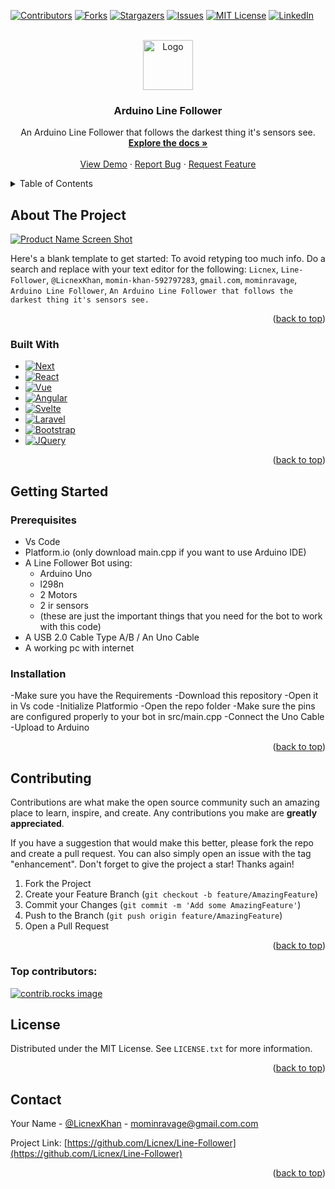 <!-- Improved compatibility of back to top link: See: https://github.com/othneildrew/Best-README-Template/pull/73 -->
<a id="readme-top"></a>
<!--
*** Thanks for checking out the Best-README-Template. If you have a suggestion
*** that would make this better, please fork the repo and create a pull request
*** or simply open an issue with the tag "enhancement".
*** Don't forget to give the project a star!
*** Thanks again! Now go create something AMAZING! :D
-->



<!-- PROJECT SHIELDS -->
<!--
*** I'm using markdown "reference style" links for readability.
*** Reference links are enclosed in brackets [ ] instead of parentheses ( ).
*** See the bottom of this document for the declaration of the reference variables
*** for contributors-url, forks-url, etc. This is an optional, concise syntax you may use.
*** https://www.markdownguide.org/basic-syntax/#reference-style-links
-->
[![Contributors][contributors-shield]][contributors-url]
[![Forks][forks-shield]][forks-url]
[![Stargazers][stars-shield]][stars-url]
[![Issues][issues-shield]][issues-url]
[![MIT License][license-shield]][license-url]
[![LinkedIn][linkedin-shield]][linkedin-url]



<!-- PROJECT LOGO -->
<br />
<div align="center">
  <a href="https://github.com/Licnex/Line-Follower">
    <img src="images/logo.png" alt="Logo" width="80" height="80">
  </a>

<h3 align="center">Arduino Line Follower</h3>

  <p align="center">
    An Arduino Line Follower that follows the darkest thing it's sensors see.
    <br />
    <a href="https://github.com/Licnex/Line-Follower"><strong>Explore the docs »</strong></a>
    <br />
    <br />
    <a href="https://github.com/Licnex/Line-Follower">View Demo</a>
    ·
    <a href="https://github.com/Licnex/Line-Follower/issues/new?labels=bug&template=bug-report---.md">Report Bug</a>
    ·
    <a href="https://github.com/Licnex/Line-Follower/issues/new?labels=enhancement&template=feature-request---.md">Request Feature</a>
  </p>
</div>



<!-- TABLE OF CONTENTS -->
<details>
  <summary>Table of Contents</summary>
  <ol>
    <li>
      <a href="#about-the-project">About The Project</a>
      <ul>
        <li><a href="#built-with">Built With</a></li>
      </ul>
    </li>
    <li>
      <a href="#getting-started">Getting Started</a>
      <ul>
        <li><a href="#prerequisites">Prerequisites</a></li>
        <li><a href="#installation">Installation</a></li>
      </ul>
    </li>
    <li><a href="#usage">Usage</a></li>
    <li><a href="#roadmap">Roadmap</a></li>
    <li><a href="#contributing">Contributing</a></li>
    <li><a href="#license">License</a></li>
    <li><a href="#contact">Contact</a></li>
    <li><a href="#acknowledgments">Acknowledgments</a></li>
  </ol>
</details>



<!-- ABOUT THE PROJECT -->
## About The Project

[![Product Name Screen Shot][product-screenshot]](https://example.com)

Here's a blank template to get started: To avoid retyping too much info. Do a search and replace with your text editor for the following: `Licnex`, `Line-Follower`, `@LicnexKhan`, `momin-khan-592797283`, `gmail.com`, `mominravage`, `Arduino Line Follower`, `An Arduino Line Follower that follows the darkest thing it's sensors see.`

<p align="right">(<a href="#readme-top">back to top</a>)</p>



### Built With

* [![Next][Next.js]][Next-url]
* [![React][React.js]][React-url]
* [![Vue][Vue.js]][Vue-url]
* [![Angular][Angular.io]][Angular-url]
* [![Svelte][Svelte.dev]][Svelte-url]
* [![Laravel][Laravel.com]][Laravel-url]
* [![Bootstrap][Bootstrap.com]][Bootstrap-url]
* [![JQuery][JQuery.com]][JQuery-url]

<p align="right">(<a href="#readme-top">back to top</a>)</p>



<!-- GETTING STARTED -->
## Getting Started

### Prerequisites
- Vs Code 
- Platform.io (only download main.cpp if you want to use Arduino IDE)
- A Line Follower Bot using:
    - Arduino Uno
    - l298n
    - 2 Motors
    - 2 ir sensors
    - (these are just the important things that you need for the bot to work with this code)
- A USB 2.0 Cable Type A/B / An Uno Cable 
- A working pc with internet
### Installation

-Make sure you have the Requirements
-Download this repository
-Open it in Vs code
-Initialize Platformio
-Open the repo folder
-Make sure the pins are configured properly to your bot in src/main.cpp
-Connect the Uno Cable
-Upload to Arduino

<p align="right">(<a href="#readme-top">back to top</a>)</p>


<!-- CONTRIBUTING -->
## Contributing

Contributions are what make the open source community such an amazing place to learn, inspire, and create. Any contributions you make are **greatly appreciated**.

If you have a suggestion that would make this better, please fork the repo and create a pull request. You can also simply open an issue with the tag "enhancement".
Don't forget to give the project a star! Thanks again!

1. Fork the Project
2. Create your Feature Branch (`git checkout -b feature/AmazingFeature`)
3. Commit your Changes (`git commit -m 'Add some AmazingFeature'`)
4. Push to the Branch (`git push origin feature/AmazingFeature`)
5. Open a Pull Request

<p align="right">(<a href="#readme-top">back to top</a>)</p>

### Top contributors:

<a href="https://github.com/Licnex/Line-Follower/graphs/contributors">
  <img src="https://contrib.rocks/image?repo=Licnex/Line-Follower" alt="contrib.rocks image" />
</a>

<!-- LICENSE -->
## License

Distributed under the MIT License. See `LICENSE.txt` for more information.

<p align="right">(<a href="#readme-top">back to top</a>)</p>



<!-- CONTACT -->
## Contact

Your Name - [@LicnexKhan](https://twitter.com/@LicnexKhan) - mominravage@gmail.com.com

Project Link: [https://github.com/Licnex/Line-Follower](https://github.com/Licnex/Line-Follower)

<p align="right">(<a href="#readme-top">back to top</a>)</p>



<!-- MARKDOWN LINKS & IMAGES -->
<!-- https://www.markdownguide.org/basic-syntax/#reference-style-links -->
[contributors-shield]: https://img.shields.io/github/contributors/Licnex/Line-Follower.svg?style=for-the-badge
[contributors-url]: https://github.com/Licnex/Line-Follower/graphs/contributors
[forks-shield]: https://img.shields.io/github/forks/Licnex/Line-Follower.svg?style=for-the-badge
[forks-url]: https://github.com/Licnex/Line-Follower/network/members
[stars-shield]: https://img.shields.io/github/stars/Licnex/Line-Follower.svg?style=for-the-badge
[stars-url]: https://github.com/Licnex/Line-Follower/stargazers
[issues-shield]: https://img.shields.io/github/issues/Licnex/Line-Follower.svg?style=for-the-badge
[issues-url]: https://github.com/Licnex/Line-Follower/issues
[license-shield]: https://img.shields.io/github/license/Licnex/Line-Follower.svg?style=for-the-badge
[license-url]: https://github.com/Licnex/Line-Follower/blob/master/LICENSE.txt
[linkedin-shield]: https://img.shields.io/badge/-LinkedIn-black.svg?style=for-the-badge&logo=linkedin&colorB=555
[linkedin-url]: https://linkedin.com/in/momin-khan-592797283
[product-screenshot]: images/screenshot.png
[Next.js]: https://img.shields.io/badge/next.js-000000?style=for-the-badge&logo=nextdotjs&logoColor=white
[Next-url]: https://nextjs.org/
[React.js]: https://img.shields.io/badge/React-20232A?style=for-the-badge&logo=react&logoColor=61DAFB
[React-url]: https://reactjs.org/
[Vue.js]: https://img.shields.io/badge/Vue.js-35495E?style=for-the-badge&logo=vuedotjs&logoColor=4FC08D
[Vue-url]: https://vuejs.org/
[Angular.io]: https://img.shields.io/badge/Angular-DD0031?style=for-the-badge&logo=angular&logoColor=white
[Angular-url]: https://angular.io/
[Svelte.dev]: https://img.shields.io/badge/Svelte-4A4A55?style=for-the-badge&logo=svelte&logoColor=FF3E00
[Svelte-url]: https://svelte.dev/
[Laravel.com]: https://img.shields.io/badge/Laravel-FF2D20?style=for-the-badge&logo=laravel&logoColor=white
[Laravel-url]: https://laravel.com
[Bootstrap.com]: https://img.shields.io/badge/Bootstrap-563D7C?style=for-the-badge&logo=bootstrap&logoColor=white
[Bootstrap-url]: https://getbootstrap.com
[JQuery.com]: https://img.shields.io/badge/jQuery-0769AD?style=for-the-badge&logo=jquery&logoColor=white
[JQuery-url]: https://jquery.com 